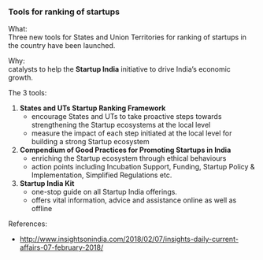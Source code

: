 
### Tools for ranking of startups

What:  
Three new tools for States and Union Territories for ranking of startups in the country have been launched.

Why:  
catalysts to help the __Startup India__ initiative to drive India’s economic growth.

The 3 tools:  
1. __States and UTs Startup Ranking Framework__
    * encourage States and UTs to take proactive steps towards strengthening the Startup ecosystems at the local level
    * measure the impact of each step initiated at the local level for building a strong Startup ecosystem
2. __Compendium of Good Practices for Promoting Startups in India__
    * enriching the Startup ecosystem through ethical behaviours
    * action points including Incubation Support, Funding, Startup Policy & Implementation, Simplified Regulations etc.
3. __Startup India Kit__
    * one-stop guide on all Startup India offerings.
    * offers vital information, advice and assistance online as well as offline

References:
* http://www.insightsonindia.com/2018/02/07/insights-daily-current-affairs-07-february-2018/
